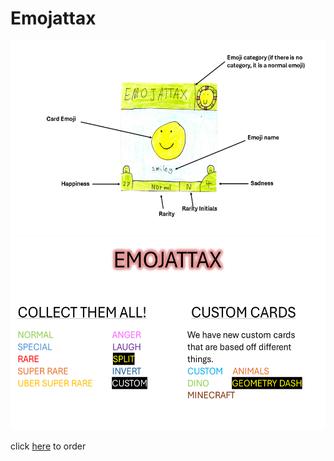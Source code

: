 # Emojattax
<img src="labelled card.png" alt="labelled emojattax card" width="550" height="310">
<img src="emojattax information.png" alt="emojattax information" width="550" height="310">

click
<a href="/The-Smiley-Cards/order-emojattax">here</a>
to order
